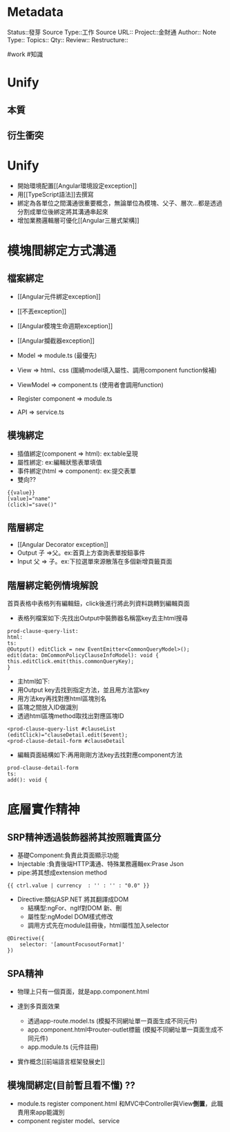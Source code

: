 # Metadata
Status::發芽
Source Type::工作
Source URL::
Project::金財通
Author::
Note Type::
Topics::
Qty::
Review::
Restructure::

#work #知識 
# Unify

## 本質

## 衍生衝突


# Unify
- 開始環境配置[[Angular環境設定exception]]
- 用[[TypeScript語法]]去撰寫
- 綁定為各單位之間溝通很重要概念，無論單位為模塊、父子、層次...都是透過分割成單位後綁定將其溝通串起來
- 增加業務邏輯層可優化[[Angular三層式架構]]

# 模塊間綁定方式溝通
## 檔案綁定
- [[Angular元件綁定exception]]
- [[不丟exception]]
- [[Angular模塊生命週期exception]]
- [[Angular攔截器exception]]
- Model => module.ts (最優先)
- View => html、css (圍繞model填入屬性、調用component function候補)
- ViewModel => component.ts (使用者會調用function)

- Register component => module.ts
- API => service.ts

## 模塊綁定
- 插值綁定(component => html): ex:table呈現 
- 屬性綁定: ex:編輯狀態表單填值 
- 事件綁定(html => component): ex:提交表單
- 雙向??

```
{{value}}
[value]="name"
(click)="save()"
```
## 階層綁定
- [[Angular Decorator exception]]
- Output 子 =>父。ex:首頁上方查詢表單按鈕事件
- Input 父 => 子。ex:下拉選單來源散落在多個新增頁籤頁面
## 階層綁定範例情境解說
首頁表格中表格列有編輯鈕，click後進行將此列資料跳轉到編輯頁面
- 表格列檔案如下:先找出Output中裝飾器名稱當key去主html搜尋
```
prod-clause-query-list:
html:
ts:
@Output() editClick = new EventEmitter<CommonQueryModel>();
edit(data: DmCommonPolicyClauseInfoModel): void {  this.editClick.emit(this.commonQueryKey);
}
```
- 主html如下:
- 用Output key去找到指定方法，並且用方法當key
- 用方法key再找對應html區塊別名
- 區塊之間放入ID做識別
- 透過html區塊method取找出對應區塊ID
```
<prod-clause-query-list #clauseList
(editClick)="clauseDetail.edit($event);
<prod-clause-detail-form #clauseDetail
```
- 編輯頁面結構如下:再用剛剛方法key去找對應component方法
```
prod-clause-detail-form
ts:
add(): void {
```

# 底層實作精神
## SRP精神透過裝飾器將其按照職責區分
- 基礎Component:負責此頁面顯示功能
- Injectable :負責後端HTTP溝通、特殊業務邏輯ex:Prase Json
- pipe:將其想成extension method
```
{{ ctrl.value | currency  : '' : '' : "0.0" }}
```

- Directive:類似ASP.NET 將其翻譯成DOM
  - 結構型:ngFor、ngIf對DOM 新、刪
  - 屬性型:ngModel DOM樣式修改
  - 調用方式先在module註冊後，html屬性加入selector
```
@Directive({
    selector: '[amountFocusoutFormat]'
})
```

## SPA精神
- 物理上只有一個頁面，就是app.component.html
- 達到多頁面效果
  - 透過app-route.model.ts (模擬不同網址單一頁面生成不同元件)
  - app.component.html中router-outlet標籤 (模擬不同網址單一頁面生成不同元件)
  - app.module.ts (元件註冊)

- 實作概念[[前端語言框架發展史]]


## 模塊間綁定(目前暫且看不懂) ??
- module.ts register component.html 和MVC中Controller與View**倒置**，此職責用來app能識別
- component register model、service
